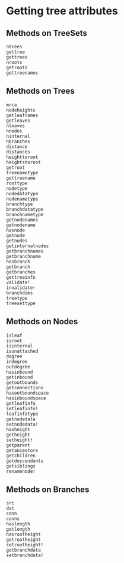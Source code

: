 # Getting tree attributes

## Methods on TreeSets

```@docs
ntrees
gettree
gettrees
nroots
getroots
gettreenames
```

## Methods on Trees

```@docs
mrca
nodeheights
getleafnames
getleaves
nleaves
nnodes
ninternal
nbranches
distance
distances
heighttoroot
heightstoroot
getroot
treenametype
gettreename
roottype
nodetype
nodedatatype
nodenametype
branchtype
branchdatatype
branchnametype
getnodenames
getnodename
hasnode
getnode
getnodes
getinternalnodes
getbranchnames
getbranchname
hasbranch
getbranch
getbranches
gettreeinfo
validate!
invalidate!
branchdims
treetype
treesettype
```

## Methods on Nodes

```@docs
isleaf
isroot
isinternal
isunattached
degree
indegree
outdegree
hasinbound
getinbound
getoutbounds
getconnections
hasoutboundspace
hasinboundspace
getleafinfo
setleafinfo!
leafinfotype
getnodedata
setnodedata!
hasheight
getheight
setheight!
getparent
getancestors
getchildren
getdescendants
getsiblings
renamenode!
```

## Methods on Branches

```@docs
src
dst
conn
conns
haslength
getlength
hasrootheight
getrootheight
setrootheight!
getbranchdata
setbranchdata!
```
